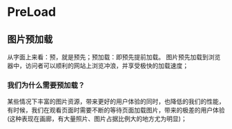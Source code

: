 # PreLoad


## 图片预加载

从字面上来看：预，就是预先；预加载：即预先提前加载。
图片预先加载到浏览器中，访问者可以顺利的网站上浏览冲浪，并享受极快的加载速度；

### 我们为什么需要预加载？
某些情况下丰富的图片资源，带来更好的用户体验的同时，也降低的我们的性能，有时候，我们在观看页面时需要不断的等待页面加载图片，带来的极差的用户体验(这种表现在画廊，有大量照片、图片占据比例大的地方尤为明显)；






